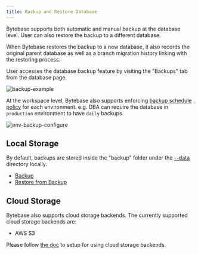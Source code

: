 ```yaml
---
title: Backup and Restore Database
---
```


Bytebase supports both automatic and manual backup at the database level. User can also restore the backup to a different database.

When Bytebase restores the backup to a new database, it also records the original parent database as well as a branch migration history linking with the restoring process.

User accesses the database backup feature by visiting the "Backups" tab from the database page.

![backup-example](/content/docs/backup-example.png)

At the workspace level, Bytebase also supports enforcing [backup schedule policy](/docs/administration/environment-policy/backup-schedule-policy) for each environment. e.g. DBA can require the database in `production` environment to have `daily` backups.

![env-backup-configure](/content/docs/env-backup-configure.png)

## Local Storage

By default, backups are stored inside the "backup" folder under the [--data](/docs/reference/command-line#--data-directory) directory locally.

- [Backup](backup)
- [Restore from Backup](restore-from-backup)

## Cloud Storage

Bytebase also supports cloud storage backends. The currently supported cloud storage backends are:

- AWS S3

Please follow [the doc](cloud-backup) to setup for using cloud storage backends.
